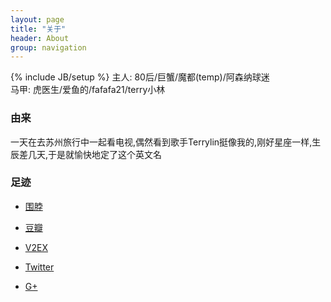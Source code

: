 ```yaml
---
layout: page
title: "关于"
header: About
group: navigation
---
```

{% include JB/setup %}
主人:  80后/巨蟹/魔都(temp)/阿森纳球迷  
马甲:  虎医生/爱鱼的/fafafa21/terry小林  
### 由来
  一天在去苏州旅行中一起看电视,偶然看到歌手Terrylin挺像我的,刚好星座一样,生辰差几天,于是就愉快地定了这个英文名

### 足迹
- [围脖](http://www.weibo.com/fafafa21)

- [豆瓣](http://www.douban.com/fafafa21)

- [V2EX](http://www.v2ex.com/terrylin)

- [Twitter](https://www.twitter.com/fafafa21)

- [G+](https://plus.google.com/110867732526503683244)
